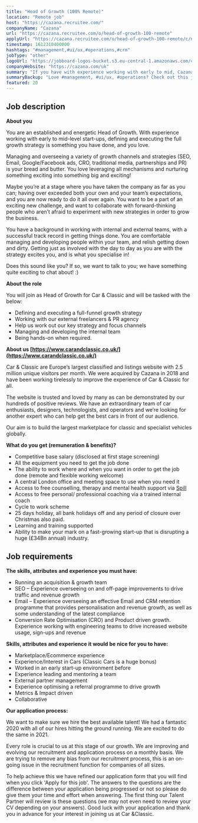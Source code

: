 ```yaml
---
title: "Head of Growth (100% Remote)"
location: "Remote job"
host: "https://cazana.recruitee.com/"
companyName: "Cazana"
url: "https://cazana.recruitee.com/o/head-of-growth-100-remote"
applyUrl: "https://cazana.recruitee.com/o/head-of-growth-100-remote/c/new"
timestamp: 1612310400000
hashtags: "#management,#ui/ux,#operations,#crm"
jobType: "other"
logoUrl: "https://jobboard-logos-bucket.s3.eu-central-1.amazonaws.com/cazana"
companyWebsite: "https://cazana.com/uk"
summary: "If you have with experience working with early to mid, Cazana has a job opening for a head of growth"
summaryBackup: "Love #management, #ui/ux, #operations? Check out this job post!"
featured: 20
---
```


## Job description

**About you**

You are an established and energetic Head of Growth. With experience working with early to mid-level start-ups, defining and executing the full growth strategy is something you have done, and you love.

Managing and overseeing a variety of growth channels and strategies (SEO, Email, Google/Facebook ads, CRO, traditional media, partnerships and PR) is your bread and butter. You love leveraging all mechanisms and nurturing something exciting into something big and exciting!

Maybe you’re at a stage where you have taken the company as far as you can; having over exceeded both your own and your team’s expectations, and you are now ready to do it all over again. You want to be a part of an exciting new challenge, and want to collaborate with forward-thinking people who aren’t afraid to experiment with new strategies in order to grow the business.

You have a background in working with internal and external teams, with a successful track record in getting things done. You are comfortable managing and developing people within your team, and relish getting down and dirty. Getting just as involved with the day to day as you are with the strategy excites you, and is what you specialise in!

Does this sound like you? If so, we want to talk to you; we have something quite exciting to chat about! :)

**About the role**

You will join as Head of Growth for Car & Classic and will be tasked with the below:

*   Defining and executing a full-funnel growth strategy
*   Working with our external freelancers & PR agency
*   Help us work out our key strategy and focus channels
*   Managing and developing the internal team
*   Being hands-on when required.

**About us [https://www.carandclassic.co.uk/](https://www.carandclassic.co.uk/)**

Car & Classic are Europe’s largest classified and listings website with 2.5 million unique visitors per month. We were acquired by Cazana in 2018 and have been working tirelessly to improve the experience of Car & Classic for all.

The website is trusted and loved by many as can be demonstrated by our hundreds of positive reviews. We have an extraordinary team of car enthusiasts, designers, technologists, and operators and we’re looking for another expert who can help get the best cars in front of our audience.

Our aim is to build the largest marketplace for classic and specialist vehicles globally.

**What do you get (remuneration & benefits)?**

*   Competitive base salary (disclosed at first stage screening)
*   All the equipment you need to get the job done
*   The ability to work where and when you want in order to get the job done (remote and flexible working welcome)
*   A central London office and meeting space to use when you need it
*   Access to free counselling, therapy and mental health support via [Spill](https://www.spill.chat/)
*   Access to free personal/ professional coaching via a trained internal coach
*   Cycle to work scheme
*   25 days holiday, all bank holidays off and any period of closure over Christmas also paid.
*   Learning and training supported
*   Ability to make your mark on a fast-growing start-up that is disrupting a huge (£34Bn annual) industry.

## Job requirements

**The skills, attributes and experience you must have:**

*   Running an acquisition & growth team
*   SEO – Experience overseeing on and off-page improvements to drive traffic and revenue growth
*   Email – Experience overseeing an effective Email and CRM retention programme that provides personalisation and revenue growth, as well as some understanding of the latest compliance
*   Conversion Rate Optimisation (CRO) and Product driven growth. Experience working with engineering teams to drive increased website usage, sign-ups and revenue

**Skills, attributes and experience it would be nice for you to have:**

*   Marketplace/Ecommerce experience
*   Experience/Interest in Cars (Classic Cars is a huge bonus)
*   Worked in an early start-up environment before
*   Experience leading and mentoring a team
*   External partner management
*   Experience optimising a referral programme to drive growth
*   Metrics & Impact driven
*   Collaborative

**Our application process:**

We want to make sure we hire the best available talent! We had a fantastic 2020 with all of our hires hitting the ground running. We are excited to do the same in 2021.

Every role is crucial to us at this stage of our growth. We are improving and evolving our recruitment and application process on a monthly basis. We are trying to remove any bias from our recruitment process, this is an on-going issue in the recruitment function for companies of all sizes.

To help achieve this we have refined our application form that you will find when you click 'Apply for this job'. The answers to the questions are the difference between your application being progressed or not so please do give them your time and effort when answering. The first thing our Talent Partner will review is these questions (we may not even need to review your CV depending on your answers). Good luck with your application and thank you in advance for your interest in joining us at Car &Classic.
